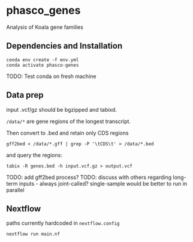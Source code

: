 # phasco_genes
Analysis of Koala gene families

## Dependencies and Installation
```
conda env create -f env.yml
conda activate phasco-genes
```

TODO: Test conda on fresh machine

## Data prep

input .vcf/gz should be bgzipped and tabixd.

`/data/*` are gene regions of the longest transcript.

Then convert to .bed and retain only CDS regions
```
gff2bed < /data/*.gff | grep -P '\tCDS\t' > /data/*.bed
```

and query the regions:
```
tabix -R genes.bed -h input.vcf.gz > output.vcf
```

TODO: add gff2bed process?
TODO: discuss with others regarding long-term inputs - always joint-called? single-sample would be better to run in parallel


## Nextflow
paths currently hardcoded in `nextflow.config`
```
nextflow run main.nf
```
